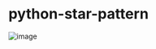 # python-star-pattern
![image](https://github.com/Durgesh13kesharwani/python-star-pattern/assets/147710997/ee1ea54f-1b81-411f-9d01-d2a32f3dfc03)
